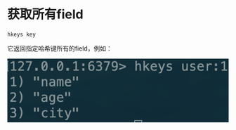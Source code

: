 # 获取所有field

```text
hkeys key
```

它返回指定哈希键所有的field，例如：

![](../../.gitbook/assets/image%20%287%29.png)

